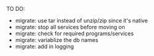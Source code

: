 TO DO:
- migrate: use tar instead of unzip/zip since it's native
- migrate: stop all services before moving on
- migrate: check for required programs/services
- migrate: variablize the db names
- migrate: add in logging

